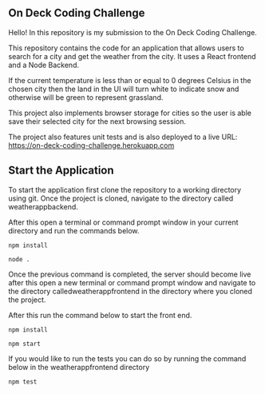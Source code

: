 ## On Deck Coding Challenge

Hello! In this repository is my submission to the On Deck Coding Challenge.

This repository contains the code for an application that allows users to search for a city and get the weather from the city. It uses a React frontend and a Node Backend.

If the current temperature is less than or equal to 0 degrees Celsius in the chosen city then the land in the UI will turn white to indicate snow and otherwise will be green to represent grassland.

This project also implements browser storage for cities so the user is able save their selected city for the next browsing session. 

The project also features unit tests and is also deployed to a live URL: https://on-deck-coding-challenge.herokuapp.com

## Start the Application

To start the application first clone the repository to a working directory using git. Once the project is cloned, navigate to the directory called weatherappbackend.


After this open a terminal or command prompt window in your current directory and run the commands below.

```
npm install

node .
```

Once the previous command is completed, the server should become live after this open a new terminal or command prompt window and navigate to the directory calledweatherappfrontend in the directory where you cloned the project.

After this run the command below to start the front end.

```
npm install

npm start
```

If you would like to run the tests you can do so by running the command below in the weatherappfrontend directory

```
npm test
```
